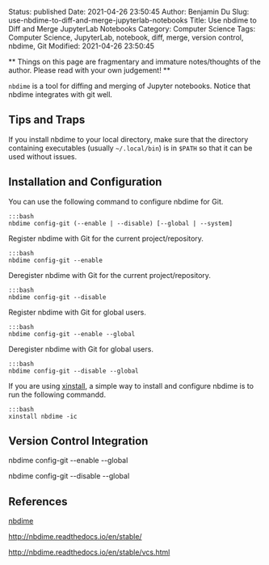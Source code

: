 Status: published
Date: 2021-04-26 23:50:45
Author: Benjamin Du
Slug: use-nbdime-to-diff-and-merge-jupyterlab-notebooks
Title: Use nbdime to Diff and Merge JupyterLab Notebooks
Category: Computer Science
Tags: Computer Science, JupyterLab, notebook, diff, merge, version control, nbdime, Git
Modified: 2021-04-26 23:50:45

**
Things on this page are fragmentary and immature notes/thoughts of the author.
Please read with your own judgement!
**

`nbdime` is a tool for diffing and merging of Jupyter notebooks.
Notice that nbdime integrates with git well.

## Tips and Traps

If you install nbdime to your local directory,
make sure that the directory containing executables (usually `~/.local/bin`) 
is in `$PATH` so that it can be used without issues.

## Installation and Configuration

You can use the following command to configure nbdime for Git.

    :::bash
    nbdime config-git (--enable | --disable) [--global | --system]

Register nbdime with Git for the current project/repository.

    :::bash
    nbdime config-git --enable

Deregister nbdime with Git for the current project/repository.

    :::bash
    nbdime config-git --disable

Register nbdime with Git for global users.

    :::bash
    nbdime config-git --enable --global

Deregister nbdime with Git for global users.

    :::bash
    nbdime config-git --disable --global

If you are using [xinstall](https://github.com/dclong/xinstall),
a simple way to install and configure nbdime is to run the following commandd.

    :::bash
    xinstall nbdime -ic

## Version Control Integration

nbdime config-git --enable --global

nbdime config-git --disable --global

## References

[nbdime](https://github.com/jupyter/nbdime)

http://nbdime.readthedocs.io/en/stable/

http://nbdime.readthedocs.io/en/stable/vcs.html